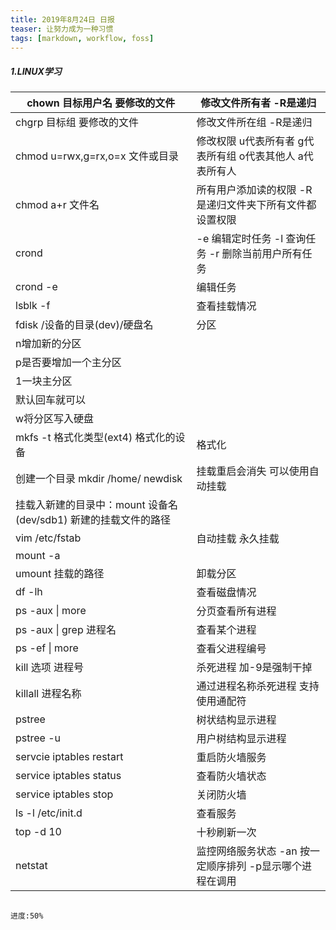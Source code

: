 ```yaml
---
title: 2019年8月24日 日报 
teaser: 让努力成为一种习惯
tags: [markdown, workflow, foss]
---
```




##### 1.LINUX学习

| chown  目标用户名  要修改的文件                              | 修改文件所有者  -R是递归                                     |
| ------------------------------------------------------------ | ------------------------------------------------------------ |
| chgrp 目标组  要修改的文件                                   | 修改文件所在组  -R是递归                                     |
| chmod u=rwx,g=rx,o=x  文件或目录                             | 修改权限 u代表所有者    g代表所有组   o代表其他人   a代表所有人 |
| chmod a+r 文件名                                             | 所有用户添加读的权限   -R是递归文件夹下所有文件都设置权限    |
| crond                                                        | -e 编辑定时任务  -l 查询任务  -r 删除当前用户所有任务        |
| crond -e                                                     | 编辑任务                                                     |
| lsblk -f                                                     | 查看挂载情况                                                 |
| fdisk /设备的目录(dev)/硬盘名                                | 分区                                                         |
| n增加新的分区                                                |                                                              |
| p是否要增加一个主分区                                        |                                                              |
| 1一块主分区                                                  |                                                              |
| 默认回车就可以                                               |                                                              |
| w将分区写入硬盘                                              |                                                              |
| mkfs -t  格式化类型(ext4)   格式化的设备                     | 格式化                                                       |
| 创建一个目录  mkdir /home/ newdisk                           | 挂载重启会消失  可以使用自动挂载                             |
| 挂载入新建的目录中：mount 设备名(dev/sdb1)   新建的挂载文件的路径 |                                                              |
| vim /etc/fstab                                               | 自动挂载 永久挂载                                            |
| mount -a                                                     |                                                              |
| umount 挂载的路径                                            | 卸载分区                                                     |
| df -lh                                                       | 查看磁盘情况                                                 |
| ps -aux \| more                                              | 分页查看所有进程                                             |
| ps -aux \| grep 进程名                                       | 查看某个进程                                                 |
| ps -ef \| more                                               | 查看父进程编号                                               |
| kill 选项  进程号                                            | 杀死进程  加-9是强制干掉                                     |
| killall 进程名称                                             | 通过进程名称杀死进程  支持使用通配符                         |
| pstree                                                       | 树状结构显示进程                                             |
| pstree -u                                                    | 用户树结构显示进程                                           |
| servcie iptables restart                                     | 重启防火墙服务                                               |
| service iptables status                                      | 查看防火墙状态                                               |
| service iptables stop                                        | 关闭防火墙                                                   |
| ls -l /etc/init.d                                            | 查看服务                                                     |
| top -d 10                                                    | 十秒刷新一次                                                 |
| netstat                                                      | 监控网络服务状态 -an 按一定顺序排列   -p显示哪个进程在调用   |

```
																								进度:50%
```